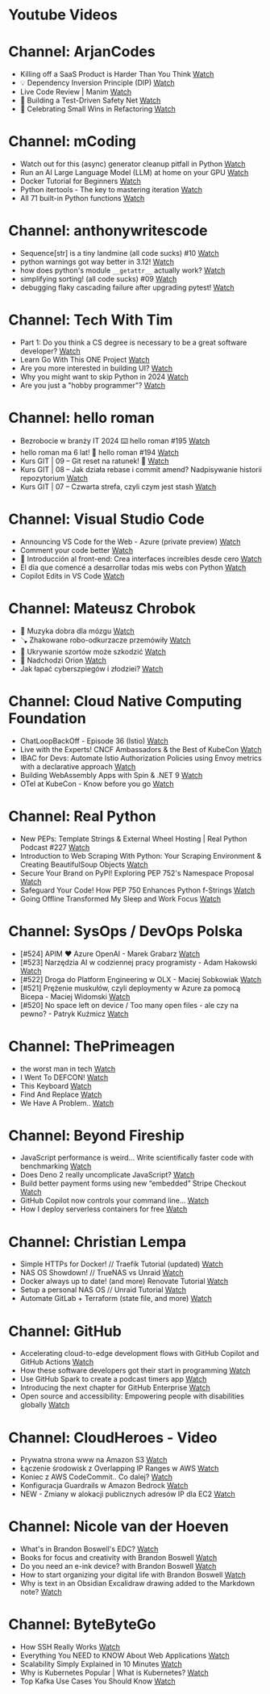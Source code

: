 
Youtube Videos
==============

# Channel: ArjanCodes
  
 - Killing off a SaaS Product is Harder Than You Think  [Watch](https://youtu.be/KrJCVqtwOMk)  
 - 💡 Dependency Inversion Principle (DIP)  [Watch](https://youtu.be/LI_QnHRf3jU)  
 - Live Code Review | Manim  [Watch](https://youtu.be/QANzqo1D8w8)  
 - 🦺 Building a Test-Driven Safety Net  [Watch](https://youtu.be/1vHR5sJPuKY)  
 - 🥳 Celebrating Small Wins in Refactoring  [Watch](https://youtu.be/OdTLI5DV4Vw)
# Channel: mCoding
  
 - Watch out for this (async) generator cleanup pitfall in Python  [Watch](https://youtu.be/N56Jrqc7SBk)  
 - Run an AI Large Language Model (LLM) at home on your GPU  [Watch](https://youtu.be/RejIVgfER-4)  
 - Docker Tutorial for Beginners  [Watch](https://youtu.be/b0HMimUb4f0)  
 - Python itertools - The key to mastering iteration  [Watch](https://youtu.be/1p7xa_BHYDs)  
 - All 71 built-in Python functions  [Watch](https://youtu.be/7Qu_KXc7xSI)
# Channel: anthonywritescode
  
 - Sequence[str] is a tiny landmine (all code sucks) #10  [Watch](https://youtu.be/f0zD9d7kBrU)  
 - python warnings got way better in 3.12!  [Watch](https://youtu.be/Ljfn4x8t3Ow)  
 - how does python's module `__getattr__` actually work?  [Watch](https://youtu.be/K1-wYUSQoF8)  
 - simplifying sorting! (all code sucks) #09  [Watch](https://youtu.be/VEG2kj87Uxw)  
 - debugging flaky cascading failure after upgrading pytest!  [Watch](https://youtu.be/zyZXdvJgGPM)
# Channel: Tech With Tim
  
 - Part 1: Do you think a CS degree is necessary to be a great software developer?  [Watch](https://youtu.be/a6F8MrAnV1A)  
 - Learn Go With This ONE Project  [Watch](https://youtu.be/0ySoir3qBuM)  
 - Are you more interested in building UI?  [Watch](https://youtu.be/Irk2e8Jre8Y)  
 - Why you might want to skip Python in 2024  [Watch](https://youtu.be/xX0ZTZDUTho)  
 - Are you just a "hobby programmer"?  [Watch](https://youtu.be/ABzrAyQYFww)
# Channel: hello roman
  
 - Bezrobocie w branży IT 2024 ⌨️ hello roman #195  [Watch](https://youtu.be/3A0h9uNj0Z4)  
 - hello roman ma 6 lat!  🎉  hello roman #194  [Watch](https://youtu.be/2VcweF4sVRE)  
 - Kurs GIT | 09 – Git reset na ratunek! 🛟  [Watch](https://youtu.be/vri36csppEY)  
 - Kurs GIT | 08 – Jak działa rebase i commit amend? Nadpisywanie historii repozytorium  [Watch](https://youtu.be/4GKI4Gz97TE)  
 - Kurs GIT | 07 – Czwarta strefa, czyli czym jest stash  [Watch](https://youtu.be/T9n2tF60cY0)
# Channel: Visual Studio Code
  
 - Announcing VS Code for the Web - Azure (private preview)  [Watch](https://youtu.be/qmJigVn8gcg)  
 - Comment your code better  [Watch](https://youtu.be/pBOBR8INXNM)  
 - 🔴  Introducción al front-end: Crea interfaces increíbles desde cero  [Watch](https://youtu.be/3cbhKA2mQW8)  
 - El día que comencé a desarrollar todas mis webs con Python  [Watch](https://youtu.be/FJEXZi7QdbM)  
 - Copilot Edits in VS Code  [Watch](https://youtu.be/C2ikOtidlUQ)
# Channel: Mateusz Chrobok
  
 - 🧠 Muzyka dobra dla mózgu  [Watch](https://youtu.be/IJcUC-Ixajs)  
 - 🪠 Zhakowane robo-odkurzacze przemówiły  [Watch](https://youtu.be/Z91Rqr5eMas)  
 - 👀 Ukrywanie szortów może szkodzić  [Watch](https://youtu.be/NyYjf9Gsnrk)  
 - 🔭 Nadchodzi Orion  [Watch](https://youtu.be/w20Sc0gerK8)  
 - Jak łapać cyberszpiegów i złodziei?  [Watch](https://youtu.be/c8EdWObvKUs)
# Channel: Cloud Native Computing Foundation
  
 - ChatLoopBackOff - Episode 36 (Istio)  [Watch](https://youtu.be/yfAcnsjPmtQ)  
 - Live with the Experts! CNCF Ambassadors & the Best of KubeCon  [Watch](https://youtu.be/WHT1CisdKEE)  
 - IBAC for Devs: Automate Istio Authorization Policies using Envoy metrics with a declarative approach  [Watch](https://youtu.be/ul4Vp02pG74)  
 - Building WebAssembly Apps with Spin & .NET 9  [Watch](https://youtu.be/GoVZLWFQHMU)  
 - OTel at KubeCon - Know before you go  [Watch](https://youtu.be/RoWOmku0bCQ)
# Channel: Real Python
  
 - New PEPs: Template Strings & External Wheel Hosting | Real Python Podcast #227  [Watch](https://youtu.be/iuB-s6L9Eao)  
 - Introduction to Web Scraping With Python: Your Scraping Environment & Creating BeautifulSoup Objects  [Watch](https://youtu.be/soVCCHAgRQI)  
 - Secure Your Brand on PyPI! Exploring PEP 752's Namespace Proposal  [Watch](https://youtu.be/BxRpUnVVdFc)  
 - Safeguard Your Code! How PEP 750 Enhances Python f-Strings  [Watch](https://youtu.be/zCduPzLekwM)  
 - Going Offline Transformed My Sleep and Work Focus  [Watch](https://youtu.be/yzwvJ34Mh6k)
# Channel: SysOps / DevOps Polska
  
 - [#524] APIM ❤️ Azure OpenAI - Marek Grabarz  [Watch](https://youtu.be/ZGX04vpvf4I)  
 - [#523] Narzędzia AI w codziennej pracy programisty - Adam Hakowski  [Watch](https://youtu.be/o3JK7REsJIM)  
 - [#522] Droga do Platform Engineering w OLX - Maciej Sobkowiak  [Watch](https://youtu.be/rQKbypWsNCI)  
 - [#521] Prężenie muskułów, czyli deploymenty w Azure za pomocą Bicepa - Maciej Widomski  [Watch](https://youtu.be/7PKUj37mBlI)  
 - [#520] No space left on device / Too many open files - ale czy na pewno? - Patryk Kuźmicz  [Watch](https://youtu.be/mhoB8ZSUbbw)
# Channel: ThePrimeagen
  
 - the worst man in tech  [Watch](https://youtu.be/A_XGsAl-LqY)  
 - I Went To DEFCON!  [Watch](https://youtu.be/GwcFxTuMYmU)  
 - This Keyboard  [Watch](https://youtu.be/dhuX9t2j5Hc)  
 - Find And Replace  [Watch](https://youtu.be/v2a6Nv7RSd0)  
 - We Have A Problem..  [Watch](https://youtu.be/1-0r90bm6CE)
# Channel: Beyond Fireship
  
 - JavaScript performance is weird... Write scientifically faster code with benchmarking  [Watch](https://youtu.be/_pWA4rbzvIg)  
 - Does Deno 2 really uncomplicate JavaScript?  [Watch](https://youtu.be/8IHhvkaVqVE)  
 - Build better payment forms using new “embedded” Stripe Checkout  [Watch](https://youtu.be/7WFXl4-aCxs)  
 - GitHub Copilot now controls your command line...  [Watch](https://youtu.be/P8MfgV9us4o)  
 - How I deploy serverless containers for free  [Watch](https://youtu.be/cw34KMPSt4k)
# Channel: Christian Lempa
  
 - Simple HTTPs for Docker! // Traefik Tutorial (updated)  [Watch](https://youtu.be/-hfejNXqOzA)  
 - NAS OS Showdown! // TrueNAS vs Unraid  [Watch](https://youtu.be/BmpzgcslQRQ)  
 - Docker always up to date! (and more) Renovate Tutorial  [Watch](https://youtu.be/FoUE3HPorPY)  
 - Setup a personal NAS OS // Unraid Tutorial  [Watch](https://youtu.be/Y2VkyZiPaM8)  
 - Automate GitLab + Terraform (state file, and more)  [Watch](https://youtu.be/X-Amz-Hdy8Q)
# Channel: GitHub
  
 - Accelerating cloud-to-edge development flows with GitHub Copilot and GitHub Actions  [Watch](https://youtu.be/rhSir1KB2M0)  
 - How these software developers got their start in programming  [Watch](https://youtu.be/-buwvYd2v2Y)  
 - Use GitHub Spark to create a podcast timers app  [Watch](https://youtu.be/T9bx_Dn2zxg)  
 - Introducing the next chapter for GitHub Enterprise  [Watch](https://youtu.be/pr025bvJt-o)  
 - Open source and accessibility: Empowering people with disabilities globally  [Watch](https://youtu.be/0Wc-mnYx8jA)
# Channel: CloudHeroes - Video
  
 - Prywatna strona www na Amazon S3  [Watch](https://youtu.be/483QNc4XXBc)  
 - Łączenie środowisk z Overlapping IP Ranges w AWS  [Watch](https://youtu.be/71qb57dMMFs)  
 - Koniec z AWS CodeCommit.. Co dalej?  [Watch](https://youtu.be/fkggBFBDOVk)  
 - Konfiguracja Guardrails w Amazon Bedrock  [Watch](https://youtu.be/mVQrBKucLGM)  
 - NEW - Zmiany w alokacji publicznych adresów IP dla EC2  [Watch](https://youtu.be/ltZzJRP3Wxg)
# Channel: Nicole van der Hoeven
  
 - What's in Brandon Boswell's EDC?  [Watch](https://youtu.be/Noswl0jCA4k)  
 - Books for focus and creativity with Brandon Boswell  [Watch](https://youtu.be/Ugc4U8Rx7RM)  
 - Do you need an e-ink device? with Brandon Boswell  [Watch](https://youtu.be/uUKPV6mWMFM)  
 - How to start organizing your digital life with Brandon Boswell  [Watch](https://youtu.be/Ykhyw3T3ICU)  
 - Why is text in an Obsidian Excalidraw drawing added to the Markdown note?  [Watch](https://youtu.be/HG5IuDIWHgY)
# Channel: ByteByteGo
  
 - How SSH Really Works  [Watch](https://youtu.be/rlMfRa7vfO8)  
 - Everything You NEED to KNOW About Web Applications  [Watch](https://youtu.be/_higfXfhjdo)  
 - Scalability Simply Explained in 10 Minutes  [Watch](https://youtu.be/EWS_CIxttVw)  
 - Why is Kubernetes Popular | What is Kubernetes?  [Watch](https://youtu.be/lv0DdVLZuHc)  
 - Top Kafka Use Cases You Should Know  [Watch](https://youtu.be/Ajz6dBp_EB4)